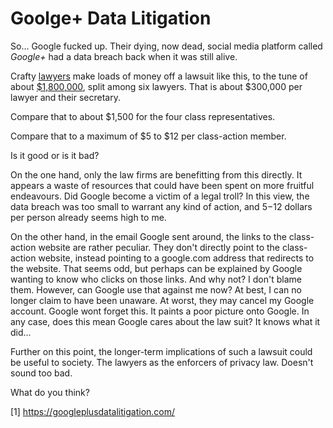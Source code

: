 # Goolge+ Data Litigation

So... Google fucked up. Their dying, now dead, social media platform called
*Google+* had a data breach back when it was still alive.

Crafty [lawyers](https://googleplusdatalitigation.com/) make loads of money off
a lawsuit like this, to the tune of about
[$1,800,000](https://www.onlinethreatalerts.com/article/2020/8/4/is-google-plus-data-litigation-settlement-class-action-lawsuit-a-scam/),
split among six lawyers. That is about $300,000 per lawyer and their secretary.

Compare that to about $1,500 for the four class representatives.

Compare that to a maximum of $5 to $12 per class-action member.

Is it good or is it bad?

On the one hand, only the law firms are benefitting from this directly. It
appears a waste of resources that could have been spent on more fruitful
endeavours. Did Google become a victim of a legal troll? In this view, the data
breach was too small to warrant any kind of action, and $5-$12 dollars per
person already seems high to me.

On the other hand, in the email Google sent around, the links to the
class-action website are rather peculiar. They don't directly point to the
class-action website, instead pointing to a google.com address that redirects
to the website. That seems odd, but perhaps can be explained by Google wanting
to know who clicks on those links. And why not? I don't blame them. However,
can Google use that against me now? At best, I can no longer claim to have been
unaware. At worst, they may cancel my Google account. Google wont forget this.
It paints a poor picture onto Google. In any case, does this mean Google cares
about the law suit? It knows what it did...

Further on this point, the longer-term implications of such a lawsuit could be
useful to society. The lawyers as the enforcers of privacy law. Doesn't sound
too bad.

What do you think?



[1] https://googleplusdatalitigation.com/
